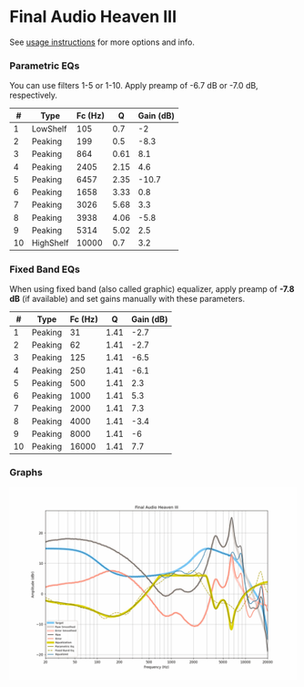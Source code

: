 # Final Audio Heaven III
See [usage instructions](https://github.com/jaakkopasanen/AutoEq#usage) for more options and info.

### Parametric EQs
You can use filters 1-5 or 1-10. Apply preamp of -6.7 dB or -7.0 dB, respectively.

|   # | Type      |   Fc (Hz) |    Q |   Gain (dB) |
|-----|-----------|-----------|------|-------------|
|   1 | LowShelf  |       105 | 0.7  |        -2   |
|   2 | Peaking   |       199 | 0.5  |        -8.3 |
|   3 | Peaking   |       864 | 0.61 |         8.1 |
|   4 | Peaking   |      2405 | 2.15 |         4.6 |
|   5 | Peaking   |      6457 | 2.35 |       -10.7 |
|   6 | Peaking   |      1658 | 3.33 |         0.8 |
|   7 | Peaking   |      3026 | 5.68 |         3.3 |
|   8 | Peaking   |      3938 | 4.06 |        -5.8 |
|   9 | Peaking   |      5314 | 5.02 |         2.5 |
|  10 | HighShelf |     10000 | 0.7  |         3.2 |

### Fixed Band EQs
When using fixed band (also called graphic) equalizer, apply preamp of **-7.8 dB** (if available) and set gains manually with these parameters.

|   # | Type    |   Fc (Hz) |    Q |   Gain (dB) |
|-----|---------|-----------|------|-------------|
|   1 | Peaking |        31 | 1.41 |        -2.7 |
|   2 | Peaking |        62 | 1.41 |        -2.7 |
|   3 | Peaking |       125 | 1.41 |        -6.5 |
|   4 | Peaking |       250 | 1.41 |        -6.1 |
|   5 | Peaking |       500 | 1.41 |         2.3 |
|   6 | Peaking |      1000 | 1.41 |         5.3 |
|   7 | Peaking |      2000 | 1.41 |         7.3 |
|   8 | Peaking |      4000 | 1.41 |        -3.4 |
|   9 | Peaking |      8000 | 1.41 |        -6   |
|  10 | Peaking |     16000 | 1.41 |         7.7 |

### Graphs
![](./Final%20Audio%20Heaven%20III.png)
